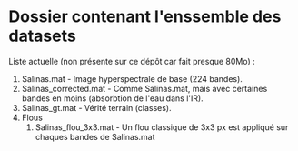 # Dossier contenant l'enssemble des datasets

Liste actuelle (non présente sur ce dépôt car fait presque 80Mo) :
1. Salinas.mat - Image hyperspectrale de base (224 bandes).
2. Salinas_corrected.mat - Comme Salinas.mat, mais avec certaines bandes en moins (absorbtion de l'eau dans l'IR).
3. Salinas_gt.mat - Vérité terrain (classes).
4. Flous
	1. Salinas_flou_3x3.mat - Un flou classique de 3x3 px est appliqué sur chaques bandes de Salinas.mat
